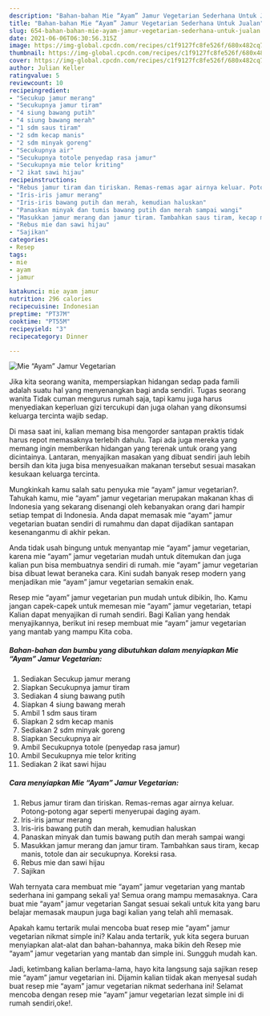 ```yaml
---
description: "Bahan-bahan Mie “Ayam” Jamur Vegetarian Sederhana Untuk Jualan"
title: "Bahan-bahan Mie “Ayam” Jamur Vegetarian Sederhana Untuk Jualan"
slug: 654-bahan-bahan-mie-ayam-jamur-vegetarian-sederhana-untuk-jualan
date: 2021-06-06T06:30:56.315Z
image: https://img-global.cpcdn.com/recipes/c1f9127fc8fe526f/680x482cq70/mie-ayam-jamur-vegetarian-foto-resep-utama.jpg
thumbnail: https://img-global.cpcdn.com/recipes/c1f9127fc8fe526f/680x482cq70/mie-ayam-jamur-vegetarian-foto-resep-utama.jpg
cover: https://img-global.cpcdn.com/recipes/c1f9127fc8fe526f/680x482cq70/mie-ayam-jamur-vegetarian-foto-resep-utama.jpg
author: Julian Keller
ratingvalue: 5
reviewcount: 10
recipeingredient:
- "Secukup jamur merang"
- "Secukupnya jamur tiram"
- "4 siung bawang putih"
- "4 siung bawang merah"
- "1 sdm saus tiram"
- "2 sdm kecap manis"
- "2 sdm minyak goreng"
- "Secukupnya air"
- "Secukupnya totole penyedap rasa jamur"
- "Secukupnya mie telor kriting"
- "2 ikat sawi hijau"
recipeinstructions:
- "Rebus jamur tiram dan tiriskan. Remas-remas agar airnya keluar. Potong-potong agar seperti menyerupai daging ayam."
- "Iris-iris jamur merang"
- "Iris-iris bawang putih dan merah, kemudian haluskan"
- "Panaskan minyak dan tumis bawang putih dan merah sampai wangi"
- "Masukkan jamur merang dan jamur tiram. Tambahkan saus tiram, kecap manis, totole dan air secukupnya. Koreksi rasa."
- "Rebus mie dan sawi hijau"
- "Sajikan"
categories:
- Resep
tags:
- mie
- ayam
- jamur

katakunci: mie ayam jamur 
nutrition: 296 calories
recipecuisine: Indonesian
preptime: "PT37M"
cooktime: "PT55M"
recipeyield: "3"
recipecategory: Dinner

---
```



![Mie “Ayam” Jamur Vegetarian](https://img-global.cpcdn.com/recipes/c1f9127fc8fe526f/680x482cq70/mie-ayam-jamur-vegetarian-foto-resep-utama.jpg)

Jika kita seorang wanita, mempersiapkan hidangan sedap pada famili adalah suatu hal yang menyenangkan bagi anda sendiri. Tugas seorang  wanita Tidak cuman mengurus rumah saja, tapi kamu juga harus menyediakan keperluan gizi tercukupi dan juga olahan yang dikonsumsi keluarga tercinta wajib sedap.

Di masa  saat ini, kalian memang bisa mengorder santapan praktis tidak harus repot memasaknya terlebih dahulu. Tapi ada juga mereka yang memang ingin memberikan hidangan yang terenak untuk orang yang dicintainya. Lantaran, menyajikan masakan yang dibuat sendiri jauh lebih bersih dan kita juga bisa menyesuaikan makanan tersebut sesuai masakan kesukaan keluarga tercinta. 



Mungkinkah kamu salah satu penyuka mie “ayam” jamur vegetarian?. Tahukah kamu, mie “ayam” jamur vegetarian merupakan makanan khas di Indonesia yang sekarang disenangi oleh kebanyakan orang dari hampir setiap tempat di Indonesia. Anda dapat memasak mie “ayam” jamur vegetarian buatan sendiri di rumahmu dan dapat dijadikan santapan kesenanganmu di akhir pekan.

Anda tidak usah bingung untuk menyantap mie “ayam” jamur vegetarian, karena mie “ayam” jamur vegetarian mudah untuk ditemukan dan juga kalian pun bisa membuatnya sendiri di rumah. mie “ayam” jamur vegetarian bisa dibuat lewat beraneka cara. Kini sudah banyak resep modern yang menjadikan mie “ayam” jamur vegetarian semakin enak.

Resep mie “ayam” jamur vegetarian pun mudah untuk dibikin, lho. Kamu jangan capek-capek untuk memesan mie “ayam” jamur vegetarian, tetapi Kalian dapat menyajikan di rumah sendiri. Bagi Kalian yang hendak menyajikannya, berikut ini resep membuat mie “ayam” jamur vegetarian yang mantab yang mampu Kita coba.

<!--inarticleads1-->

##### Bahan-bahan dan bumbu yang dibutuhkan dalam menyiapkan Mie “Ayam” Jamur Vegetarian:

1. Sediakan Secukup jamur merang
1. Siapkan Secukupnya jamur tiram
1. Sediakan 4 siung bawang putih
1. Siapkan 4 siung bawang merah
1. Ambil 1 sdm saus tiram
1. Siapkan 2 sdm kecap manis
1. Sediakan 2 sdm minyak goreng
1. Siapkan Secukupnya air
1. Ambil Secukupnya totole (penyedap rasa jamur)
1. Ambil Secukupnya mie telor kriting
1. Sediakan 2 ikat sawi hijau




<!--inarticleads2-->

##### Cara menyiapkan Mie “Ayam” Jamur Vegetarian:

1. Rebus jamur tiram dan tiriskan. Remas-remas agar airnya keluar. Potong-potong agar seperti menyerupai daging ayam.
1. Iris-iris jamur merang
1. Iris-iris bawang putih dan merah, kemudian haluskan
1. Panaskan minyak dan tumis bawang putih dan merah sampai wangi
1. Masukkan jamur merang dan jamur tiram. Tambahkan saus tiram, kecap manis, totole dan air secukupnya. Koreksi rasa.
1. Rebus mie dan sawi hijau
1. Sajikan




Wah ternyata cara membuat mie “ayam” jamur vegetarian yang mantab sederhana ini gampang sekali ya! Semua orang mampu memasaknya. Cara buat mie “ayam” jamur vegetarian Sangat sesuai sekali untuk kita yang baru belajar memasak maupun juga bagi kalian yang telah ahli memasak.

Apakah kamu tertarik mulai mencoba buat resep mie “ayam” jamur vegetarian nikmat simple ini? Kalau anda tertarik, yuk kita segera buruan menyiapkan alat-alat dan bahan-bahannya, maka bikin deh Resep mie “ayam” jamur vegetarian yang mantab dan simple ini. Sungguh mudah kan. 

Jadi, ketimbang kalian berlama-lama, hayo kita langsung saja sajikan resep mie “ayam” jamur vegetarian ini. Dijamin kalian tiidak akan menyesal sudah buat resep mie “ayam” jamur vegetarian nikmat sederhana ini! Selamat mencoba dengan resep mie “ayam” jamur vegetarian lezat simple ini di rumah sendiri,oke!.

